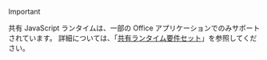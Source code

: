 > [!IMPORTANT]
> 共有 JavaScript ランタイムは、一部の Office アプリケーションでのみサポートされています。 詳細については、「[共有ランタイム要件セット](/javascript/api/requirement-sets/shared-runtime-requirement-sets)」を参照してください。

